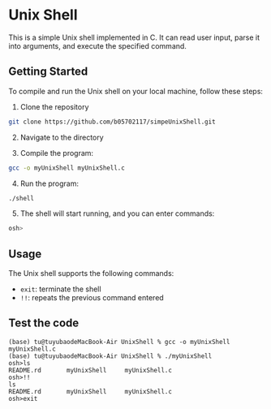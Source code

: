 # Unix Shell

This is a simple Unix shell implemented in C. It can read user input, parse it into arguments, and execute the specified command.

## Getting Started
To compile and run the Unix shell on your local machine, follow these steps:

1. Clone the repository

```bash
git clone https://github.com/b05702117/simpeUnixShell.git
```

2. Navigate to the directory

3. Compile the program:

```bash
gcc -o myUnixShell myUnixShell.c
```

4. Run the program:

```bash
./shell
```

5. The shell will start running, and you can enter commands:

```bash
osh>
```

## Usage

The Unix shell supports the following commands:

- `exit`: terminate the shell
- `!!`: repeats the previous command entered


## Test the code
```
(base) tu@tuyubaodeMacBook-Air UnixShell % gcc -o myUnixShell myUnixShell.c
(base) tu@tuyubaodeMacBook-Air UnixShell % ./myUnixShell                   
osh>ls
README.rd       myUnixShell     myUnixShell.c
osh>!!
ls
README.rd       myUnixShell     myUnixShell.c
osh>exit
```